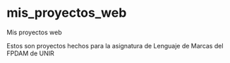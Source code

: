 # mis_proyectos_web
Mis proyectos web 

Estos son proyectos hechos para la asignatura de Lenguaje de Marcas del FPDAM de UNIR
